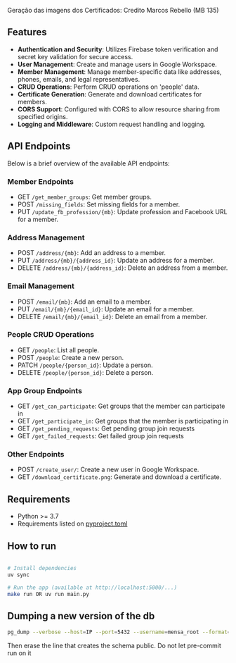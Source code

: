 Geração das imagens dos Certificados: Credito Marcos Rebello (MB 135)

## Features
- **Authentication and Security**: Utilizes Firebase token verification and secret key validation for secure access.
- **User Management**: Create and manage users in Google Workspace.
- **Member Management**: Manage member-specific data like addresses, phones, emails, and legal representatives.
- **CRUD Operations**: Perform CRUD operations on 'people' data.
- **Certificate Generation**: Generate and download certificates for members.
- **CORS Support**: Configured with CORS to allow resource sharing from specified origins.
- **Logging and Middleware**: Custom request handling and logging.


## API Endpoints
Below is a brief overview of the available API endpoints:

### Member Endpoints
- GET `/get_member_groups`: Get member groups.
- POST `/missing_fields`: Set missing fields for a member.
- PUT `/update_fb_profession/{mb}`: Update profession and Facebook URL for a member.

### Address Management
- POST `/address/{mb}`: Add an address to a member.
- PUT `/address/{mb}/{address_id}`: Update an address for a member.
- DELETE `/address/{mb}/{address_id}`: Delete an address from a member.

### Email Management
- POST `/email/{mb}`: Add an email to a member.
- PUT `/email/{mb}/{email_id}`: Update an email for a member.
- DELETE `/email/{mb}/{email_id}`: Delete an email from a member.

### People CRUD Operations
- GET `/people`: List all people.
- POST `/people`: Create a new person.
- PATCH `/people/{person_id}`: Update a person.
- DELETE `/people/{person_id}`: Delete a person.

### App Group Endpoints
- GET `/get_can_participate`: Get groups that the member can participate in
- GET `/get_participate_in`: Get groups that the member is participating in
- GET `/get_pending_requests`: Get pending group join requests
- GET `/get_failed_requests`: Get failed group join requests

### Other Endpoints
- POST `/create_user/`: Create a new user in Google Workspace.
- GET `/download_certificate.png`: Generate and download a certificate.


## Requirements

- Python >= 3.7
- Requirements listed on [pyproject.toml](pyproject.toml)

## How to run

```bash

# Install dependencies
uv sync

# Run the app (available at http://localhost:5000/...)
make run OR uv run main.py

```

## Dumping a new version of the db

```bash
pg_dump --verbose --host=IP --port=5432 --username=mensa_root --format=plain --compress=0 --file dump.sql --no-owner --no-acl -n "public" mensa
```
Then erase the line that creates the schema public. Do not let pre-commit run on it
